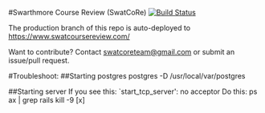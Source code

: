 #Swarthmore Course Review (SwatCoRe)   [![Build Status](https://travis-ci.org/rrshaban/swatcore-dev.svg?branch=master)](https://travis-ci.org/rrshaban/swatcore-dev)

The production branch of this repo is auto-deployed to https://www.swatcoursereview.com/

Want to contribute? Contact swatcoreteam@gmail.com or submit an issue/pull request.

#Troubleshoot:
##Starting postgres
postgres -D /usr/local/var/postgres

##Starting server
If you see this:
	`start_tcp_server': no acceptor
Do this:
	ps ax | grep rails
	kill -9 [x]
